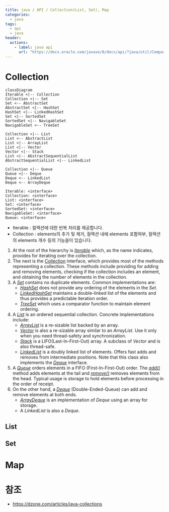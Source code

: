 ```yaml
---
title: java / API / Collection(List, Set), Map
categories: 
  - java
tags: 
  - api
  - java
header:  
  actions:
    - label: java api
      url: "https://docs.oracle.com/javase/8/docs/api/?java/util/Comparator.html"
---
```

# Collection
```mermaid
classDiagram
Iterable <|-- Collection
Collection <|-- Set
Set <-- AbstractSet
AbstractSet <|-- HashSet
HashSet <|-- LinkedHashSet
Set <|-- SortedSet
SortedSet <|-- NavigableSet
NavigableSet <-- TreeSet

Collection <|-- List
List <-- AbstractList
List <|-- ArrayList
List <|-- Vector
Vector <|-- Stack
List <|-- AbstractSequentialList
AbstractSequentialList <|-- LinkedList

Collection <|-- Queue
Queue <|-- Deque
Deque <-- LinkedList
Deque <-- ArrayDeque

Iterable: <interface>
Collection: <interface>
List: <interface>
Set: <interface>
SortedSet: <interface>
NavigableSet: <interface>
Queue: <interface>
```
- Iterable : 컬렉션에 대한 반복 처리를 제공합니다.
- Collection :  elements의 추가 및 제거, 컬렉션 내에 elements 포함여부, 컬렉션의 elements 개수 등의 기능을이 있습니다.
1.  At the root of the hierarchy is  [_Iterable_](https://docs.oracle.com/javase/8/docs/api/java/lang/Iterable.html) which, as the name indicates, provides for iterating over the collection.
2.  The next is the  [Collection](https://docs.oracle.com/javase/8/docs/api/java/util/Collection.html) interface, which provides most of the methods representing a collection. These methods include providing for adding and removing elements, checking if the collection includes an element, and obtaining the number of elements in the collection.
3.  A  [_Set_](https://docs.oracle.com/javase/8/docs/api/java/util/Set.html) contains no duplicate elements. Common implementations are:
    -   [_HashSet_](https://docs.oracle.com/javase/8/docs/api/java/util/HashSet.html) does not provide any ordering of the elements in the  _Set_.
    -   [_LinkedHashSet_](https://docs.oracle.com/javase/8/docs/api/java/util/LinkedHashSet.html) maintains a double-linked list of the elements and thus provides a predictable iteration order.
    -   [_TreeSet_](https://docs.oracle.com/javase/8/docs/api/java/util/TreeSet.html) which uses a comparator function to maintain element ordering.
4.  A  _[List](https://docs.oracle.com/javase/8/docs/api/java/util/List.html)_  is an ordered sequential collection. Concrete implementations include:
    -   _[ArrayList](https://docs.oracle.com/javase/8/docs/api/java/util/ArrayList.html)_  is a re-sizable list backed by an array.
    -   [_Vector_](https://docs.oracle.com/javase/8/docs/api/java/util/Vector.html) is also a re-sizable array similar to an  _ArrayList_. Use it only when you need thread-safety and synchronization.
    -   [_Stack_](https://docs.oracle.com/javase/8/docs/api/java/util/Stack.html) is a LIFO(Last-In-First-Out) array. A subclass of  _Vector_  and is also thread-safe.
    -   [_LinkedList_](https://docs.oracle.com/javase/8/docs/api/java/util/LinkedList.html) is a doubly linked list of elements. Offers fast adds and removes from intermediate positions. Note that this class also implements the  [_Deque_](https://docs.oracle.com/javase/8/docs/api/java/util/Deque.html) interface.
5.  A  _[Queue](https://docs.oracle.com/javase/8/docs/api/java/util/Queue.html)_  orders elements in a FIFO (First-In-First-Out) order. The  _[add()](https://docs.oracle.com/javase/8/docs/api/java/util/Queue.html#add-E-)_  method adds elements at the tail and  _[remove()](https://docs.oracle.com/javase/8/docs/api/java/util/Queue.html#remove--)_  removes elements from the head. Typical usage is storage to hold elements before processing in the order of receipt.
6.  On the other hand, a  _[Deque](https://docs.oracle.com/javase/8/docs/api/java/util/Deque.html)_  (Double-Ended-Queue) can add and remove elements at both ends.
    -   [_ArrayDeque_](https://docs.oracle.com/javase/8/docs/api/java/util/ArrayDeque.html) is an implementation of  _Deque_  using an array for storage.
    -   A  _LinkedList_  is also a  _Deque_.
## List
## Set
# Map

# 참조
- https://dzone.com/articles/java-collections
<!--stackedit_data:
eyJoaXN0b3J5IjpbLTcyMDk0NjAzMSwxNjU3NDM5NTM2LDE1MD
A4MzIyMDUsLTgyMTQzMDYzMywxNDkxNTcwMTg0LDEyOTAzNDM3
NjQsMzMwNjM0NDI4XX0=
-->